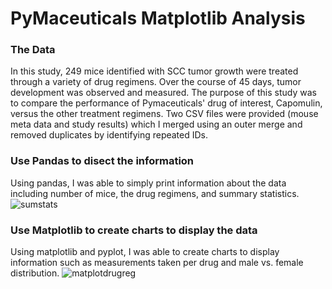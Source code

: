 # PyMaceuticals Matplotlib Analysis

### The Data
In this study, 249 mice identified with SCC tumor growth were treated through a variety of drug regimens. Over the course of 45 days, tumor development was observed and measured. The purpose of this study was to compare the performance of Pymaceuticals' drug of interest, Capomulin, versus the other treatment regimens. Two CSV files were provided (mouse meta data and study results) which I merged using an outer merge and removed duplicates by identifying repeated IDs. 

### Use Pandas to disect the information
Using pandas, I was able to simply print information about the data including number of mice, the drug regimens, and summary statistics. 
![sumstats](https://user-images.githubusercontent.com/74504885/122320801-73795c80-cee8-11eb-87a0-fd8978951754.PNG)

### Use Matplotlib to create charts to display the data
Using matplotlib and pyplot, I was able to create charts to display information such as measurements taken per drug and male vs. female distribution.
![matplotdrugreg](https://user-images.githubusercontent.com/74504885/122321077-eb478700-cee8-11eb-9726-887f9cd399e7.PNG)

